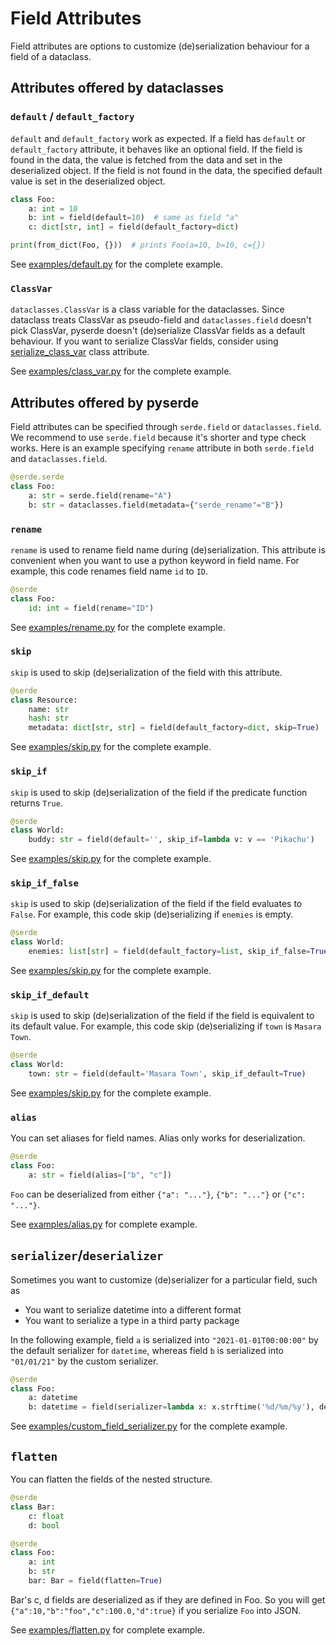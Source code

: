 # Field Attributes

Field attributes are options to customize (de)serialization behaviour for a field of a dataclass.

## Attributes offered by dataclasses

### **`default`** / **`default_factory`**

`default` and `default_factory` work as expected. If a field has `default` or `default_factory` attribute, it behaves like an optional field. If the field is found in the data, the value is fetched from the data and set in the deserialized object. If the field is not found in the data, the specified default value is set in the deserialized object.

```python
class Foo:
    a: int = 10
    b: int = field(default=10)  # same as field "a"
    c: dict[str, int] = field(default_factory=dict)

print(from_dict(Foo, {}))  # prints Foo(a=10, b=10, c={})
```

See [examples/default.py](https://github.com/yukinarit/pyserde/blob/main/examples/default.py) for the complete example.

### **`ClassVar`**

`dataclasses.ClassVar` is a class variable for the dataclasses. Since dataclass treats ClassVar as pseudo-field and `dataclasses.field` doesn't pick ClassVar, pyserde doesn't (de)serialize ClassVar fields as a default behaviour. If you want to serialize ClassVar fields, consider using [serialize_class_var](class-attributes.md#serialize_class_var) class attribute.

See [examples/class_var.py](https://github.com/yukinarit/pyserde/blob/main/examples/class_var.py) for the complete example.

## Attributes offered by pyserde

Field attributes can be specified through `serde.field` or `dataclasses.field`. We recommend to use `serde.field` because it's shorter and type check works.
Here is an example specifying `rename` attribute in both `serde.field` and `dataclasses.field`.

```python
@serde.serde
class Foo:
    a: str = serde.field(rename="A")
    b: str = dataclasses.field(metadata={"serde_rename"="B"})
```

### **`rename`**

`rename` is used to rename field name during (de)serialization. This attribute is convenient when you want to use a python keyword in field name. For example, this code renames field name `id` to `ID`.

```python
@serde
class Foo:
    id: int = field(rename="ID")
```

See [examples/rename.py](https://github.com/yukinarit/pyserde/blob/main/examples/rename.py) for the complete example.

### **`skip`**

`skip` is used to skip (de)serialization of the field with this attribute.

```python
@serde
class Resource:
    name: str
    hash: str
    metadata: dict[str, str] = field(default_factory=dict, skip=True)
```

See [examples/skip.py](https://github.com/yukinarit/pyserde/blob/main/examples/skip.py) for the complete example.

### **`skip_if`**

`skip` is used to skip (de)serialization of the field if the predicate function returns `True`.

```python
@serde
class World:
    buddy: str = field(default='', skip_if=lambda v: v == 'Pikachu')
```

See [examples/skip.py](https://github.com/yukinarit/pyserde/blob/main/examples/skip.py) for the complete example.

### **`skip_if_false`**

`skip` is used to skip (de)serialization of the field if the field evaluates to `False`. For example, this code skip (de)serializing if `enemies` is empty.

```python
@serde
class World:
    enemies: list[str] = field(default_factory=list, skip_if_false=True)
```

See [examples/skip.py](https://github.com/yukinarit/pyserde/blob/main/examples/skip.py) for the complete example.

### **`skip_if_default`**

`skip` is used to skip (de)serialization of the field if the field is equivalent to its default value. For example, this code skip (de)serializing if `town` is `Masara Town`.

```python
@serde
class World:
    town: str = field(default='Masara Town', skip_if_default=True)
```

See [examples/skip.py](https://github.com/yukinarit/pyserde/blob/main/examples/skip.py) for the complete example.

### **`alias`**

You can set aliases for field names. Alias only works for deserialization.

```python
@serde
class Foo:
    a: str = field(alias=["b", "c"])
```

`Foo` can be deserialized from either `{"a": "..."}`, `{"b": "..."}` or `{"c": "..."}`.

See [examples/alias.py](https://github.com/yukinarit/pyserde/blob/main/examples/alias.py) for complete example.

## **`serializer`**/**`deserializer`**

Sometimes you want to customize (de)serializer for a particular field, such as
* You want to serialize datetime into a different format
* You want to serialize a type in a third party package

In the following example, field `a` is serialized into `"2021-01-01T00:00:00"` by the default serializer for `datetime`, whereas field `b` is serialized into `"01/01/21"` by the custom serializer.

```python
@serde
class Foo:
    a: datetime
    b: datetime = field(serializer=lambda x: x.strftime('%d/%m/%y'), deserializer=lambda x: datetime.strptime(x, '%d/%m/%y'))
```

See [examples/custom_field_serializer.py](https://github.com/yukinarit/pyserde/blob/main/examples/custom_field_serializer.py) for the complete example.

## **`flatten`**

You can flatten the fields of the nested structure.

```python
@serde
class Bar:
    c: float
    d: bool

@serde
class Foo:
    a: int
    b: str
    bar: Bar = field(flatten=True)
```

Bar's c, d fields are deserialized as if they are defined in Foo. So you will get `{"a":10,"b":"foo","c":100.0,"d":true}` if you serialize `Foo` into JSON.

See [examples/flatten.py](https://github.com/yukinarit/pyserde/blob/main/examples/flatten.py) for complete example.
